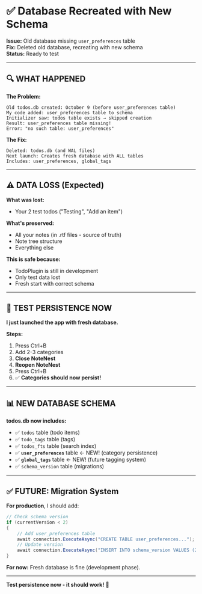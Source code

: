 # ✅ Database Recreated with New Schema

**Issue:** Old database missing `user_preferences` table  
**Fix:** Deleted old database, recreating with new schema  
**Status:** Ready to test

---

## 🔍 **WHAT HAPPENED**

**The Problem:**
```
Old todos.db created: October 9 (before user_preferences table)
My code added: user_preferences table to schema
Initializer saw: todos table exists → skipped creation
Result: user_preferences table missing!
Error: "no such table: user_preferences"
```

**The Fix:**
```
Deleted: todos.db (and WAL files)
Next launch: Creates fresh database with ALL tables
Includes: user_preferences, global_tags
```

---

## ⚠️ **DATA LOSS (Expected)**

**What was lost:**
- Your 2 test todos ("Testing", "Add an item")

**What's preserved:**
- All your notes (in .rtf files - source of truth)
- Note tree structure
- Everything else

**This is safe because:**
- TodoPlugin is still in development
- Only test data lost
- Fresh start with correct schema

---

## 🧪 **TEST PERSISTENCE NOW**

**I just launched the app with fresh database.**

**Steps:**
1. Press Ctrl+B
2. Add 2-3 categories
3. **Close NoteNest**
4. **Reopen NoteNest**
5. Press Ctrl+B
6. ✅ **Categories should now persist!**

---

## 📊 **NEW DATABASE SCHEMA**

**todos.db now includes:**
- ✅ `todos` table (todo items)
- ✅ `todo_tags` table (tags)
- ✅ `todos_fts` table (search index)
- ✅ **`user_preferences`** table ← NEW! (category persistence)
- ✅ **`global_tags`** table ← NEW! (future tagging system)
- ✅ `schema_version` table (migrations)

---

## ✅ **FUTURE: Migration System**

**For production**, I should add:
```csharp
// Check schema version
if (currentVersion < 2)
{
    // Add user_preferences table
    await connection.ExecuteAsync("CREATE TABLE user_preferences...");
    // Update version
    await connection.ExecuteAsync("INSERT INTO schema_version VALUES (2, ...)");
}
```

**For now:** Fresh database is fine (development phase).

---

**Test persistence now - it should work!** 🎯

